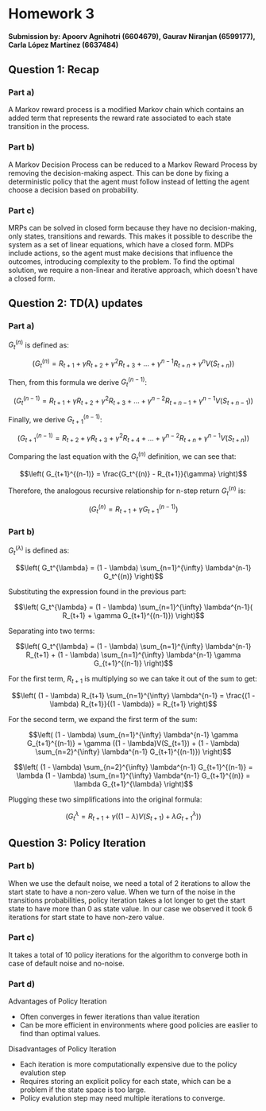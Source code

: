 # Homework 3

#### Submission by: Apoorv Agnihotri (6604679), Gaurav Niranjan (6599177), Carla López Martínez (6637484)

## Question 1: Recap

### Part a)

A Markov reward process is a modified Markov chain which contains an added term that represents the reward rate associated to each state transition in the process.

### Part b)

A Markov Decision Process can be reduced to a Markov Reward Process by removing the decision-making aspect. This can be done by fixing a deterministic policy that the agent must follow instead of letting the agent choose a decision based on probability.

### Part c)

MRPs can be solved in closed form because they have no decision-making, only states, transitions and rewards. This makes it possible to describe the system as a set of linear equations, which have a closed form. MDPs include actions, so the agent must make decisions that influence the outcomes, introducing complexity to the problem. To find the optimal solution, we require a non-linear and iterative approach, which doesn't have a closed form.

## Question 2: TD($\lambda$) updates
### Part a)
$G_t^{(n)}$ is defined as:

$$\left(
G_t^{(n)} = R_{t+1} + \gamma R_{t+2} + \gamma^2 R_{t+3} + \dots + \gamma^{n-1} R_{t+n} + \gamma^n V(S_{t+n})
\right)$$

Then, from this formula we derive $G_t^{(n-1)}$:

$$\left(
G_t^{(n-1)} = R_{t+1} + \gamma R_{t+2} + \gamma^2 R_{t+3} + \dots + \gamma^{n-2} R_{t+n-1} + \gamma^{n-1} V(S_{t+n-1})
\right)$$

Finally, we derive $G_{t+1}^{(n-1)}$:

$$\left(
G_{t+1}^{(n-1)} = R_{t+2} + \gamma R_{t+3} + \gamma^2 R_{t+4} + \dots + \gamma^{n-2} R_{t+n} + \gamma^{n-1} V(S_{t+n})
\right)$$

Comparing the last equation with the $G_t^{(n)}$ definition, we can see that:

$$\left(
G_{t+1}^{(n-1)} = \frac{G_t^{(n)} - R_{t+1}}{\gamma}
\right)$$

Therefore, the analogous recursive relationship for n-step return $G_t^{(n)}$ is:

$$\left(
G_t^{(n)} = R_{t+1} + \gamma G_{t+1}^{(n-1)}
\right)$$


### Part b)
$G_t^{(\lambda)}$ is defined as:

$$\left(
G_t^{\lambda} = (1 - \lambda) \sum_{n=1}^{\infty} \lambda^{n-1} G_t^{(n)}
\right)$$

Substituting the expression found in the previous part:

$$\left(
G_t^{\lambda} = (1 - \lambda) \sum_{n=1}^{\infty} \lambda^{n-1}( R_{t+1} + \gamma G_{t+1}^{(n-1)})
\right)$$

Separating into two terms:

$$\left(
G_t^{\lambda} = (1 - \lambda) \sum_{n=1}^{\infty} \lambda^{n-1} R_{t+1} +  (1 - \lambda) \sum_{n=1}^{\infty} \lambda^{n-1} \gamma G_{t+1}^{(n-1)}
\right)$$

For the first term, $R_{t+1}$ is multiplying so we can take it out of the sum to get:

$$\left(
(1 - \lambda)  R_{t+1}  \sum_{n=1}^{\infty} \lambda^{n-1} = \frac{(1 - \lambda)  R_{t+1}}{(1 - \lambda)} = R_{t+1}
\right)$$

For the second term, we expand the first term of the sum:

$$\left(
(1 - \lambda) \sum_{n=1}^{\infty} \lambda^{n-1} \gamma G_{t+1}^{(n-1)} = \gamma ((1 - \lambda)V(S_{t+1}) + (1 - \lambda) \sum_{n=2}^{\infty} \lambda^{n-1} G_{t+1}^{(n-1)})
\right)$$

$$\left(
(1 - \lambda) \sum_{n=2}^{\infty} \lambda^{n-1} G_{t+1}^{(n-1)} = \lambda (1 - \lambda) \sum_{n=1}^{\infty} \lambda^{n-1} G_{t+1}^{(n)} = \lambda G_{t+1}^{\lambda}
\right)$$

Plugging these two simplifications into the original formula:

$$\left(
G_t^{\lambda} = R_{t+1} + \gamma ((1 - \lambda)V(S_{t+1}) + \lambda G_{t+1}^{\lambda})
\right)$$

## Question 3: Policy Iteration
### Part b) 

When we use the default noise, we need a total of 2 iterations to allow the start state to have a non-zero value. When we turn of the noise in the transitions probabilities, policy iteration takes a lot longer to get the start state to have more than 0 as state value. In our case we observed it took 6 iterations for start state to have non-zero value.

### Part c) 

It takes a total of 10 policy iterations for the algorithm to converge both in case of default noise and no-noise.

### Part d)
Advantages of Policy Iteration

* Often converges in fewer iterations than value iteration
* Can be more efficient in environments where good policies are easlier to find than optimal values.

Disadvantages of Policy Iteration

* Each iteration is more computationally expensive due to the policy evalution step
* Requires storing an explicit policy for each state, which can be a problem if the state space is too large.
* Policy evalution step may need multiple iterations to converge.


